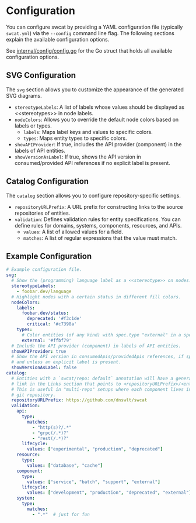 # Configuration

You can configure swcat by providing a YAML configuration file
(typically `swcat.yml`) via the `--config` command line flag.
The following sections explain the available configuration options.

See [internal/config/config.go](https://github.com/dnswlt/swcat/blob/main/internal/config/config.go)
for the Go struct that holds all available configuration options.

## SVG Configuration

The `svg` section allows you to customize the appearance of the generated SVG diagrams.

* `stereotypeLabels`: A list of labels whose values should be displayed as &lt;&lt;stereotypes&gt;&gt; in node labels.
* `nodeColors`: Allows you to override the default node colors based on labels or types.
  * `labels`: Maps label keys and values to specific colors.
  * `types`: Maps entity types to specific colors.
* `showAPIProvider`: If true, includes the API provider (component) in the labels of API entities.
* `showVersionAsLabel`: If true, shows the API version in consumed/provided API references if no explicit label is present.

## Catalog Configuration

The `catalog` section allows you to configure repository-specific settings.

* `repositoryURLPrefix`: A URL prefix for constructing links to the source repositories of entities.
* `validation`: Defines validation rules for entity specifications.
  You can define rules for domains, systems, components, resources, and APIs.
  * `values`: A list of allowed values for a field.
  * `matches`: A list of regular expressions that the value must match.

## Example Configuration

```yaml
# Example configuration file.
svg:
  # Show the (programming) language label as a <<stereotype>> on nodes.
  stereotypeLabels:
    - foobar.dev/language
  # Highlight nodes with a certain status in different fill colors.
  nodeColors:
    labels:
      foobar.dev/status:
        deprecated: '#f3c1de'
        critical: '#c7398a'
    types:
      # Color entities (of any kind) with spec.type "external" in a special color. 
      external: '#ffbf79'
  # Include the API provider (component) in labels of API entities.
  showAPIProvider: true
  # Show the API version in consumedApis/providedApis references, if specified
  # and unless an explicit label is present.
  showVersionAsLabel: false
catalog:
  # Entities with a `swcat/repo: default` annotation will have a generated
  # link in the Links section that points to <repositoryURLPrefix>/<entity-name>.
  # This is useful in "multi-repo" setups where each component lives in its own
  # git repository.
  repositoryURLPrefix: https://github.com/dnswlt/swcat
  validation:
    api:
      type:
        matches: 
          - "http(s)?/.*"
          - "grpc(/.*)?"
          - "rest(/.*)?"
      lifecycle: 
        values: ["experimental", "production", "deprecated"]
    resource:
      type:
        values: ["database", "cache"]
    component:
      type:
        values: ["service", "batch", "support", "external"]
      lifecycle: 
        values: ["development", "production", "deprecated", "external"]
    system:
      type:
        matches:
          - ".*"  # just for fun
```

